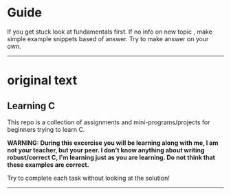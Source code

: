 # Guide
If you get stuck look at fundamentals first. If no info on new topic , make simple example snippets based of answer. Try to make answer on your own.

_____________
# original text
## Learning C
This repo is a collection of assignments and mini-programs/projects for beginners trying to learn C.

**WARNING: During this excercise you will be learning along with me, I am not your teacher, but your peer. I don't know anything about writing robust/correct C, I'm learning just as you are learning. Do not think that these examples are correct.**

Try to complete each task without looking at the solution!
_____________
